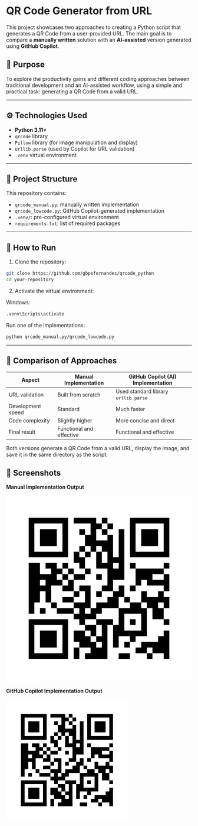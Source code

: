 # QR Code Generator from URL

This project showcases two approaches to creating a Python script that generates a QR Code from a user-provided URL. The main goal is to compare a **manually written** solution with an **AI-assisted** version generated using **GitHub Copilot**.

## 🧠 Purpose

To explore the productivity gains and different coding approaches between traditional development and an AI-assisted workflow, using a simple and practical task: generating a QR Code from a valid URL.

---

## ⚙️ Technologies Used

- **Python 3.11+**
- `qrcode` library
- `Pillow` library (for image manipulation and display)
- `urllib.parse` (used by Copilot for URL validation)
- `.venv` virtual environment

---

## 📂 Project Structure

This repository contains:

- `qrcode_manual.py`: manually written implementation
- `qrcode_lowcode.py`: GitHub Copilot-generated implementation
- `.venv/`: pre-configured virtual environment
- `requirements.txt`: list of required packages

---

## 🚀 How to Run

1. Clone the repository:

```bash
git clone https://github.com/gbpefernandes/qrcode_python
cd your-repository
```

2. Activate the virtual environment:

Windows:

```bash
.venv\Scripts\activate
```

Run one of the implementations:

```bash
python qrcode_manual.py/qrcode_lowcode.py
```

---

## 📓 Comparison of Approaches

| Aspect            | Manual Implementation    | GitHub Copilot (AI) Implementation   |
| ----------------- | ------------------------ | ------------------------------------ |
| URL validation    | Built from scratch       | Used standard library `urllib.parse` |
| Development speed | Standard                 | Much faster                          |
| Code complexity   | Slightly higher          | More concise and direct              |
| Final result      | Functional and effective | Functional and effective             |

Both versions generate a QR Code from a valid URL, display the image, and save it in the same directory as the script.

## 📸 Screenshots

**Manual Implementation Output**

![Manual Implementation](manual_qrcode.png)

**GitHub Copilot Implementation Output**

![Copilot Implementation](lowcode_qrcode.png)

